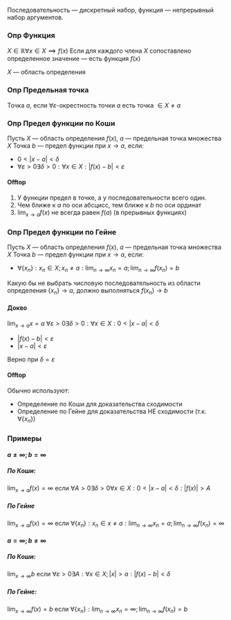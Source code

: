 
Последовательность — дискретный набор, функция — непрерывный набор аргументов.

### Опр Функция

$X \in \mathbb{R}\forall x \in X\implies f(x)$
Если для каждого члена $X$ сопоставлено определенное значение — есть функция $f(x)$

$X$ — область определения
### Опр Предельная точка

Точка $а$, если $\forall\varepsilon$-окрестность точки $a$ есть точка $\in X\neq a$

### Опр Предел функции по Коши

Пусть $X$ — область определения $f(x)$, $a$ — предельная точка множества $X$
Точка $b$ — предел функции при $x\to a$, если:
- $0<|x-a|<\delta$
- $\forall\varepsilon>0\exists\delta>0:\forall x \in X:|f(x)-b|<\varepsilon$
#### Offtop
1. У функции предел в точке, а у последовательности всего один.
2. Чем ближе к $a$ по оси абсцисс, тем ближе к $b$ по оси ординат
3. $\lim_{ x \to a}f(x)\text{ не всегда равен }f(a)$ (в прерывных функциях) 

### Опр Предел функции по Гейне

Пусть $X$ — область определения $f(x)$, $a$ — предельная точка множества $X$
Точка $b$ — предел функции при $x\to a$, если:
- $\forall \{ x_{n} \}: x_{n}\in X;x_{n}\neq a:\lim_{ n \to \infty }x_{n}=a;\lim_{ n \to \infty }f(x_{n})=b$

Какую бы не выбрать числовую последовательность из области определения $\{ x_{n} \}\to a$, должно выполняться $f(x_{n})\to b$

#### Докво

$\lim_{ x \to a }x=a$
$\forall\varepsilon>0\exists\delta>0:\forall x \in X:0<|x-a|<\delta$
- $|f(x)-b|<\varepsilon$
- $|x-a|<\varepsilon$

Верно при $\delta=\varepsilon$
#### Offtop

Обычно используют:
- Определение по Коши для доказательства сходимости
- Определение по Гейне для доказательства НЕ сходимости (т.к. $\forall \{ x_{n} \}$)

### Примеры 
#### $a\neq \infty;b=\infty$
##### По Коши:
$\lim_{ x \to a }f(x)=\infty$ если $\forall A>0\exists\delta>0\forall x \in X:0<|x-a|<\delta: |f(x)|>A$

##### По Гейне
$\lim_{ x \to a }f(x)=\infty$ если $\forall \{ x_{n} \}:x_{n} \in x\neq a:\lim_{ n \to \infty }x_{n}=a;\lim_{ n \to \infty }f(x_{n})=\infty$

#### $a=\infty;b\neq \infty$
##### По Коши:
$\lim_{ x \to \infty }b$ если $\forall\varepsilon>0\exists A:\forall x \in X;|x|>a:|f(x)-b|<\delta$

##### По Гейне:
$\lim_{ x \to \infty }f(x)=b$ если $\forall \{ x_{n} \}:\lim_{ n \to \infty }x_{n}=\infty;\lim_{ n \to \infty }f(x_{n})=b$

